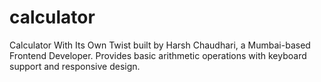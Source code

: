 # calculator
Calculator With Its Own Twist built by Harsh Chaudhari, a Mumbai-based Frontend Developer. Provides basic arithmetic operations with keyboard support and responsive design.
